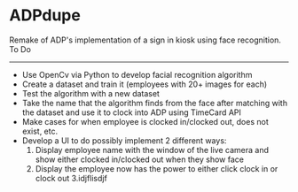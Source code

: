 # ADPdupe
Remake of ADP's implementation of a sign in kiosk using face recognition.
                                                          To Do
________________________________________________________________________________________________________________________________________
- Use OpenCv via Python to develop facial recognition algorithm 
- Create a dataset and train it (employees with 20+ images for each)
- Test the algorithm with a new dataset 
- Take the name that the algorithm finds from the face after matching with the dataset and use it to clock into ADP using TimeCard API
- Make cases for when employee is clocked in/clocked out, does not exist, etc.
- Develop a UI to do possibly implement 2 different ways:
    1. Display employee name with the window of the live camera and show either clocked in/clocked out when they show face
    2. Display the employee now has the power to either click clock in or clock out
    3.idjflisdjf